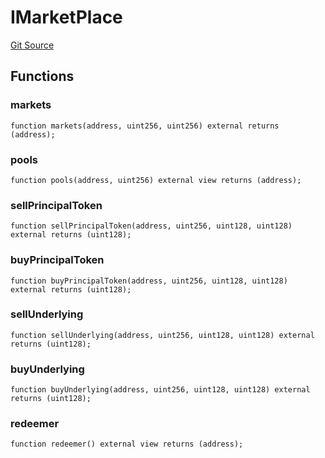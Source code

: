 # IMarketPlace
[Git Source](https://github.com/Swivel-Finance/illuminate/blob/756f41d3de7041d0b83523598284cee2b14c535e/src/interfaces/IMarketPlace.sol)


## Functions
### markets


```solidity
function markets(address, uint256, uint256) external returns (address);
```

### pools


```solidity
function pools(address, uint256) external view returns (address);
```

### sellPrincipalToken


```solidity
function sellPrincipalToken(address, uint256, uint128, uint128) external returns (uint128);
```

### buyPrincipalToken


```solidity
function buyPrincipalToken(address, uint256, uint128, uint128) external returns (uint128);
```

### sellUnderlying


```solidity
function sellUnderlying(address, uint256, uint128, uint128) external returns (uint128);
```

### buyUnderlying


```solidity
function buyUnderlying(address, uint256, uint128, uint128) external returns (uint128);
```

### redeemer


```solidity
function redeemer() external view returns (address);
```

